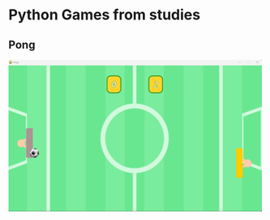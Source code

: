 # Python Games from studies


## Pong

<img src="https://github.com/alexandre-ferreira-1986/Python_learning/blob/main/Pygame/Pong/assets/final_program.png" 
     width="500" 
     height="300" />
